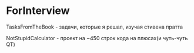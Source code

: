 # ForInterview
TasksFromTheBook - задачи, которые я решал, изучая стивена пратта

NotStupidCalculator - проект на ~450 строк кода на плюсах(и чуть-чуть QT)
